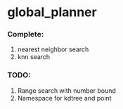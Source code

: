 # global_planner

### Complete:
1. nearest neighbor search
2. knn search

### TODO:
1. Range search with number bound
2. Namespace for kdtree and point
